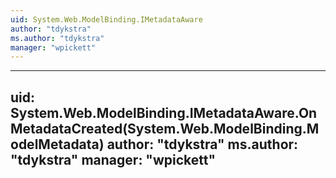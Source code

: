 ```yaml
---
uid: System.Web.ModelBinding.IMetadataAware
author: "tdykstra"
ms.author: "tdykstra"
manager: "wpickett"
---
```


---
uid: System.Web.ModelBinding.IMetadataAware.OnMetadataCreated(System.Web.ModelBinding.ModelMetadata)
author: "tdykstra"
ms.author: "tdykstra"
manager: "wpickett"
---
